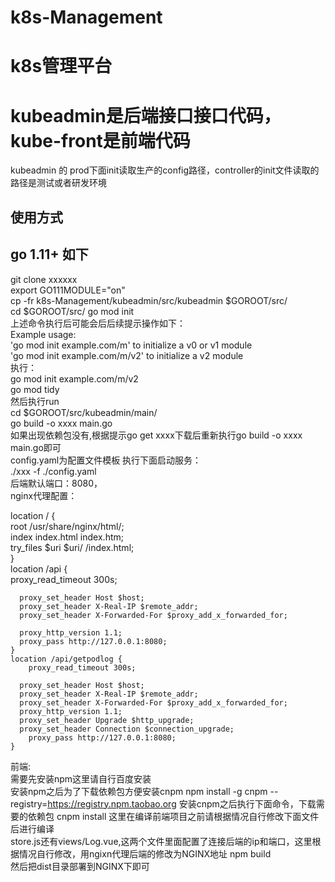 # k8s-Management
# k8s管理平台
# kubeadmin是后端接口接口代码，kube-front是前端代码  
kubeadmin 的 prod下面init读取生产的config路径，controller的init文件读取的路径是测试或者研发环境  

## 使用方式  
## go 1.11+ 如下
git clone xxxxxx  
export GO111MODULE="on"  
cp -fr  k8s-Management/kubeadmin/src/kubeadmin $GOROOT/src/  
cd $GOROOT/src/
go mod init  
上述命令执行后可能会后后续提示操作如下：  
Example usage:  
	'go mod init example.com/m' to initialize a v0 or v1 module  
	'go mod init example.com/m/v2' to initialize a v2 module  
执行：  
go mod init example.com/m/v2  
go mod tidy  
然后执行run  
cd $GOROOT/src/kubeadmin/main/  
go build -o xxxx main.go  
如果出现依赖包没有,根据提示go get xxxx下载后重新执行go build -o xxxx main.go即可  
config.yaml为配置文件模板
执行下面启动服务：  
./xxx -f ./config.yaml    
后端默认端口：8080，  
nginx代理配置：   
                                                                     
location / {    
        root   /usr/share/nginx/html/;    
        index  index.html index.htm;    
        try_files $uri $uri/ /index.html;    
    }    
    location /api {    
      proxy_read_timeout 300s;    
                                     
      proxy_set_header Host $host;  
      proxy_set_header X-Real-IP $remote_addr;  
      proxy_set_header X-Forwarded-For $proxy_add_x_forwarded_for;  
                                       
      proxy_http_version 1.1;  
      proxy_pass http://127.0.0.1:8080;  
    }  
    location /api/getpodlog {  
        proxy_read_timeout 300s;  
                                      
      proxy_set_header Host $host;  
      proxy_set_header X-Real-IP $remote_addr;  
      proxy_set_header X-Forwarded-For $proxy_add_x_forwarded_for;  
      proxy_http_version 1.1;  
      proxy_set_header Upgrade $http_upgrade;  
      proxy_set_header Connection $connection_upgrade;  
        proxy_pass http://127.0.0.1:8080;  
    }  
前端:  
需要先安装npm这里请自行百度安装  
安装npm之后为了下载依赖包方便安装cnpm
npm install -g cnpm --registry=https://registry.npm.taobao.org
安装cnpm之后执行下面命令，下载需要的依赖包
cnpm install
这里在编译前端项目之前请根据情况自行修改下面文件后进行编译  
store.js还有views/Log.vue,这两个文件里面配置了连接后端的ip和端口，这里根据情况自行修改，用ngixn代理后端的修改为NGINX地址
npm build   
然后把dist目录部署到NGINX下即可  
